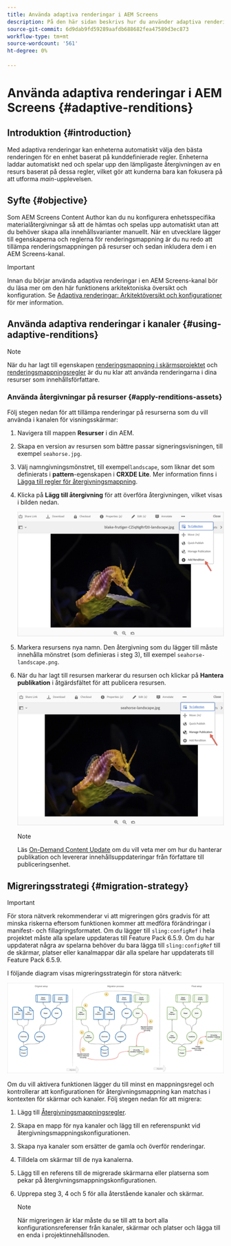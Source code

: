 ```yaml
---
title: Använda adaptiva renderingar i AEM Screens
description: På den här sidan beskrivs hur du använder adaptiva renderingar i AEM Screens.
source-git-commit: 6d9dab9fd59289aafdb688682fea47589d3ec873
workflow-type: tm+mt
source-wordcount: '561'
ht-degree: 0%

---
```



# Använda adaptiva renderingar i AEM Screens {#adaptive-renditions}

## Introduktion {#introduction}

Med adaptiva renderingar kan enheterna automatiskt välja den bästa renderingen för en enhet baserat på kunddefinierade regler. Enheterna laddar automatiskt ned och spelar upp den lämpligaste återgivningen av en resurs baserat på dessa regler, vilket gör att kunderna bara kan fokusera på att utforma *main*-upplevelsen.

## Syfte {#objective}

Som AEM Screens Content Author kan du nu konfigurera enhetsspecifika materialåtergivningar så att de hämtas och spelas upp automatiskt utan att du behöver skapa alla innehållsvarianter manuellt.
När en utvecklare lägger till egenskaperna och reglerna för renderingsmappning är du nu redo att tillämpa renderingsmappningen på resurser och sedan inkludera dem i en AEM Screens-kanal.

>[!IMPORTANT]
>Innan du börjar använda adaptiva renderingar i en AEM Screens-kanal bör du läsa mer om den här funktionens arkitektoniska översikt och konfiguration. Se [Adaptiva renderingar: Arkitektöversikt och konfigurationer](/help/user-guide/adaptive-renditions.md) för mer information.

## Använda adaptiva renderingar i kanaler {#using-adaptive-renditions}

>[!NOTE]
>När du har lagt till egenskapen [renderingsmappning i skärmsprojektet](/help/user-guide/adaptive-renditions.md#rendition-mapping-new) och [renderingsmappningsregler](/help/user-guide/adaptive-renditions.md#add-rendition-mapping-rules) är du nu klar att använda renderingarna i dina resurser som innehållsförfattare.

### Använda återgivningar på resurser {#apply-renditions-assets}

Följ stegen nedan för att tillämpa renderingar på resurserna som du vill använda i kanalen för visningsskärmar:

1. Navigera till mappen **Resurser** i din AEM.

1. Skapa en version av resursen som bättre passar signeringsvisningen, till exempel `seahorse.jpg`.

1. Välj namngivningsmönstret, till exempel`landscape`, som liknar det som definierats i **pattern**-egenskapen i **CRXDE Lite**. Mer information finns i [Lägga till regler för återgivningsmappning](/help/user-guide/adaptive-renditions.md#add-rendition-mapping-rules).

1. Klicka på **Lägg till återgivning** för att överföra återgivningen, vilket visas i bilden nedan.

   ![bild](/help/user-guide/assets/adaptive-renditions/manage-pub-asset2.png)

1. Markera resursens nya namn. Den återgivning som du lägger till måste innehålla mönstret (som definieras i steg 3), till exempel `seahorse-landscape.png`.

1. När du har lagt till resursen markerar du resursen och klickar på **Hantera publikation** i åtgärdsfältet för att publicera resursen.

   ![bild](/help/user-guide/assets/adaptive-renditions/manage-pub-asset1.png)

   >[!NOTE]
   >Läs [On-Demand Content Update](https://experienceleague.adobe.com/docs/experience-manager-screens/user-guide/authoring/content-updates/on-demand-content.html?lang=en) om du vill veta mer om hur du hanterar publikation och levererar innehållsuppdateringar från författare till publiceringsenhet.


## Migreringsstrategi {#migration-strategy}

>[!IMPORTANT]
>För stora nätverk rekommenderar vi att migreringen görs gradvis för att minska riskerna eftersom funktionen kommer att medföra förändringar i manifest- och fillagringsformatet. Om du lägger till `sling:configRef` i hela projektet måste alla spelare uppdateras till Feature Pack 6.5.9. Om du har uppdaterat några av spelarna behöver du bara lägga till `sling:configRef` till de skärmar, platser eller kanalmappar där alla spelare har uppdaterats till Feature Pack 6.5.9.

I följande diagram visas migreringsstrategin för stora nätverk:

![bild](/help/user-guide/assets/adaptive-renditions/migration-strategy1.png)

Om du vill aktivera funktionen lägger du till minst en mappningsregel och kontrollerar att konfigurationen för återgivningsmappning kan matchas i kontexten för skärmar och kanaler. Följ stegen nedan för att migrera:

1. Lägg till [Återgivningsmappningsregler](/help/user-guide/adaptive-renditions.md).
1. Skapa en mapp för nya kanaler och lägg till en referenspunkt vid återgivningsmappningskonfigurationen.
1. Skapa nya kanaler som ersätter de gamla och överför renderingar.
1. Tilldela om skärmar till de nya kanalerna.
1. Lägg till en referens till de migrerade skärmarna eller platserna som pekar på återgivningsmappningskonfigurationen.
1. Upprepa steg 3, 4 och 5 för alla återstående kanaler och skärmar.

   >[!NOTE]
   >När migreringen är klar måste du se till att ta bort alla konfigurationsreferenser från kanaler, skärmar och platser och lägga till en enda i projektinnehållsnoden.

